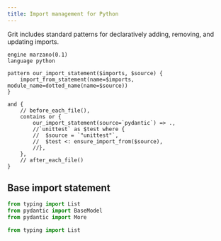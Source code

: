 ```yaml
---
title: Import management for Python
---
```


Grit includes standard patterns for declaratively adding, removing, and updating imports.

```grit
engine marzano(0.1)
language python

pattern our_import_statement($imports, $source) {
    import_from_statement(name=$imports, module_name=dotted_name(name=$source))
}

and {
    // before_each_file(),
    contains or {
        our_import_statement(source=`pydantic`) => .,
        //`unittest` as $test where {
        //  $source = `"unittest"`,
        //  $test <: ensure_import_from($source),
        //},
    },
    // after_each_file()
}
```

## Base import statement

```python
from typing import List
from pydantic import BaseModel
from pydantic import More
```

```python
from typing import List


```
